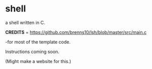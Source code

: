 # shell
 a shell written in C.
 
 
 __CREDITS__  = https://github.com/brenns10/lsh/blob/master/src/main.c
 
  -for most of the template code.
 
 
 Instructions coming soon.
 
 
 (Might make a website for this.)

